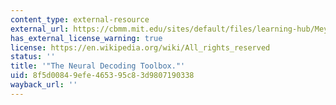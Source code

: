 ```yaml
---
content_type: external-resource
external_url: https://cbmm.mit.edu/sites/default/files/learning-hub/Meyers_FrontNeuroInfo_2013.pdf
has_external_license_warning: true
license: https://en.wikipedia.org/wiki/All_rights_reserved
status: ''
title: '"The Neural Decoding Toolbox."'
uid: 8f5d0084-9efe-4653-95c8-3d9807190338
wayback_url: ''
---
```

